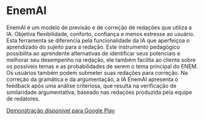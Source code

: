# EnemAI
EnemAI é um modelo de previsão e de correção de redações que utiliza a IA. Objetiva flexibilidade, conforto, confiança e menos estresse ao usuário. Esta ferramenta se diferencia pela funcionalidade da IA que aperfeiçoa o aprendizado do sujeito para a redação.
Este instrumento pedagógico possibilita ao aprendente alternativas de identificar seus potenciais e melhorar seu desempenho na redação, ele também facilita ao cliente sobre os possíveis temas e as probabilidades de serem o tema principal do ENEM.
Os usuários também podem submeter suas redações para correção. Na correção da gramática e da argumentação, a IA EnemAI apresenta o feedback após uma análise criteriosa, que resulta na verificação de similaridade argumentativa, baseado nas redações produzida pela equipe de redatores.

[Demonstração dísponivel para Google Play](https://play.google.com/store/apps/details?id=com.enemai)
